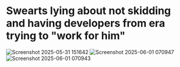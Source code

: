 # Swearts lying about not skidding and having developers from **era** trying to "work for him"
![Screenshot 2025-05-31 151642](https://github.com/user-attachments/assets/e212bdd8-da9c-4833-b288-739bdf467e83)
![Screenshot 2025-06-01 070947](https://github.com/user-attachments/assets/44f01313-7b1a-4a6e-b315-bbfcd3686db0)
![Screenshot 2025-06-01 070943](https://github.com/user-attachments/assets/cee511b0-4c3b-491a-ac95-50e8dc7467e0)

